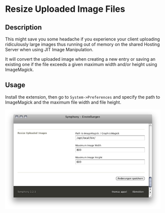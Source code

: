 # Resize Uploaded Image Files

## Description

This might save you some headache if you experience your client uploading ridiculously large images 
thus running out of memory on the shared Hosting Server when using JIT Image Manipulation.

It will convert the uploaded image when creating a new entry or saving an existing one if 
the file exceeds a given maximum width and/or height using ImageMagick. 


## Usage

Install the extension, then go to `System->Preferences` and specify the path to ImageMagick and the maximum file width and file height.

![](https://github.com/iwyg/resizeupload/raw/master/docs/resizeupload_settings.png)
